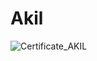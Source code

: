# Akil

![Certificate_AKIL](https://user-images.githubusercontent.com/81981737/147587573-1e4540e9-2486-471d-ab45-eaa0233318e3.jpg)
